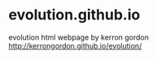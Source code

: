 evolution.github.io
===================

evolution html webpage by kerron gordon http://kerrongordon.github.io/evolution/
